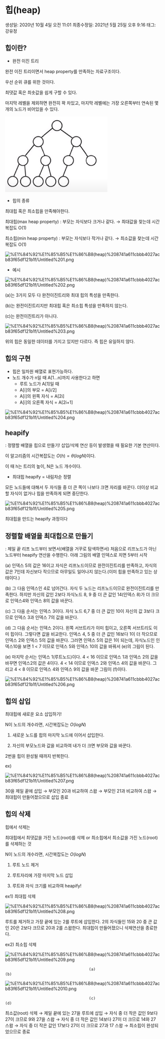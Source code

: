 # 힙(heap)

생성일: 2020년 10월 4일 오전 11:01
최종수정일: 2021년 5월 25일 오후 9:16
태그: 강유정

## 힙이란?

- 완전 이진 트리

완전 이진 트리이면서 heap property를 만족하는 자료구조이다.

우선 순위 큐를 위한 것이다.

최댓값 혹은 최솟값을 쉽게 구할 수 있다.

마지막 레벨을 제외하면 완전히 꽉 차있고, 마지막 레벨에는 가장 오른쪽부터 연속된 몇 개의 노드가 비어있을 수 있다.

![%E1%84%92%E1%85%B5%E1%86%B8(heap)%208741a611cbbb4027acb83f65df121b1f/Untitled.png](img/Untitled.png)

- 힙의 종류

최대힙 혹은 최소힙을 만족해야한다.

최대힙(max heap property) : 부모는 자식보다 크거나 같다. → 최대값을 찾는데 시간복잡도 O(1)

최소힙(min heap property) : 부모는 자식보다 작거나 같다. → 최소값을 찾는데 시간복잡도 O(1)

![%E1%84%92%E1%85%B5%E1%86%B8(heap)%208741a611cbbb4027acb83f65df121b1f/Untitled%201.png](%E1%84%92%E1%85%B5%E1%86%B8(heap)%208741a611cbbb4027acb83f65df121b1f/Untitled%201.png)

- 예시

![%E1%84%92%E1%85%B5%E1%86%B8(heap)%208741a611cbbb4027acb83f65df121b1f/Untitled%202.png](%E1%84%92%E1%85%B5%E1%86%B8(heap)%208741a611cbbb4027acb83f65df121b1f/Untitled%202.png)

(a)는 3가지 모두 다 완전이진트리와 최대 힙의 특성을 만족한다.

(b)는 완전이진트리지만 최대힙 혹은 최소힙 특성을 만족하지 않는다.

(c)는 완전이진트리가 아니다.

![%E1%84%92%E1%85%B5%E1%86%B8(heap)%208741a611cbbb4027acb83f65df121b1f/Untitled%203.png](%E1%84%92%E1%85%B5%E1%86%B8(heap)%208741a611cbbb4027acb83f65df121b1f/Untitled%203.png)

위의 힙은 동일한 데이터를 가지고 있지만 다르다. 즉 힙은 유일하지 않다.

## 힙의 구현

- 힙은 일차원 배열로 표현가능하다.
- 노드 개수가 n일 때 A[1...n]까지 사용한다고 하면
    - 루트 노드가 A[1]일 때
    - A[i]의 부모 = A[i/2]
    - A[i]의 왼쪽 자식 = A[2i]
    - A[i]의 오른쪽 자식 = A[2i+1]

![%E1%84%92%E1%85%B5%E1%86%B8(heap)%208741a611cbbb4027acb83f65df121b1f/Untitled%204.png](%E1%84%92%E1%85%B5%E1%86%B8(heap)%208741a611cbbb4027acb83f65df121b1f/Untitled%204.png)

## heapify

: 정렬할 배열을 힙으로 만들기! 삽입/삭제 연산 등이 발생했을 때 필요한 기본 연산이다.

이 알고리즘의 시간복잡도는 $O(h) = θ(logN)$이다. 

이 때 h는 트리의 높이, N은 노드 개수이다.

- 최대힙 heapify  = 내림차순 정렬

모든 노드들에 대해서 두 자식들 중 더 큰 쪽이 나보다 크면 자리를 바꾼다. 더이상 비교할 자식이 없거나 힙을 만족하게 되면 중단한다.

![%E1%84%92%E1%85%B5%E1%86%B8(heap)%208741a611cbbb4027acb83f65df121b1f/Untitled%205.png](%E1%84%92%E1%85%B5%E1%86%B8(heap)%208741a611cbbb4027acb83f65df121b1f/Untitled%205.png)

최대힙을 만드는 heapify 과정이다

## 정렬할 배열을 최대힙으로 만들기

: 제일 끝 리프 노드부터 보면서(배열을 거꾸로 탐색하면서) 처음으로 리프노드가 아닌 노드부터 heapify 연산을 수행한다. 아래 그림의 배열 인덱스로 치면 5부터 시작

(a) 인덱스 5의 값은 16이고 자식은 리프노드이므로 완전이진트리를 만족하고, 자식의 값은 7인데 자신보다 작으므로 아무일도 일어나지 않는다.(이미 힙을 만족하고 있는 상태이다.)

(b) 그 다음 인덱스인 4로 넘어간다. 자식 두 노드는 리프노드이므로 완전이진트리를 만족한다. 하지만 자신의 값인 2보다 자식노드 8, 9 중 더 큰 값인 14(인덱스 8)가 더 크므로 인덱스4와 인덱스 8의 값을 바꾼다.

(c) 그 다음 순서는 인덱스 3이다. 자식 노드 6,7 중 더 큰 값인 10이 자신의 값 3보다 크므로 인덱스 3과 인덱스 7의 값을 바꾼다.

(d) 그 다음 순서는 인덱스 2이다. 왼쪽 서브트리가 이미 힙이고, 오른쪽 서브트리도 이미 힙이다. 그렇다면 값을 비교한다. 인덱스 4, 5 중 더 큰 값인 16보다 1이 더 작으므로 인덱스 2와 인덱스 5의 값을 바꾼다. 그러면 인덱스 5의 값은 1이 되는데, 자식노드인 인덱스10을 보면 1 < 7 이므로 인덱스 5와 인덱스 10의 값을 바꿔서 (e)의 그림이 된다.

(e) 마지막 순서는 인덱스 1(루트노드)이다. 4 < 16 이므로 인덱스 1과 인덱스 2의 값을 바꾸면 인덱스2의 값은 4이다. 4 < 14 이므로 인덱스 2와 인덱스 4의 값을 바꾼다. 그리고 4 < 8 이므로 인덱스 4와 인덱스 9의 값을 바꾼 그림이 (f)이다.

![%E1%84%92%E1%85%B5%E1%86%B8(heap)%208741a611cbbb4027acb83f65df121b1f/Untitled%206.png](%E1%84%92%E1%85%B5%E1%86%B8(heap)%208741a611cbbb4027acb83f65df121b1f/Untitled%206.png)

## 힙의 삽입

최대힙에 새로운 요소 삽입하기!

N이 노드의 개수라면, 시간복잡도는 $O(log N)$

1) 새로운 노드를 힙의 마지막 노드에 이어서 삽입한다.

2) 자신의 부모노드와 값을 비교하여 내가 더 크면 부모와 값을 바꾼다.

2번을 힙이 완성될 때까지 반복한다.

ex)

![%E1%84%92%E1%85%B5%E1%86%B8(heap)%208741a611cbbb4027acb83f65df121b1f/Untitled%207.png](%E1%84%92%E1%85%B5%E1%86%B8(heap)%208741a611cbbb4027acb83f65df121b1f/Untitled%207.png)

30을 제일 끝에 삽입 → 부모인 20과 비교하여 스왑 → 부모인 21과 비교하여 스왑 → 최대힙이 만들어졌으므로 삽입 종료

## 힙의 삭제

힙에서 삭제는 

최대힙에서 최댓값을 가진 노드(root)를 삭제 or 최소힙에서 최소값을 가진 노드(root)를 삭제하는 것

N이 노드의 개수라면, 시간복잡도는 $O(log N)$

1) 루트 노드 제거

2) 루트자리에 가장 마지막 노드 삽입

3) 루트와 자식 크기를 비교하여 heapify!

ex1) 최대힙 삭제

![%E1%84%92%E1%85%B5%E1%86%B8(heap)%208741a611cbbb4027acb83f65df121b1f/Untitled%208.png](%E1%84%92%E1%85%B5%E1%86%B8(heap)%208741a611cbbb4027acb83f65df121b1f/Untitled%208.png)

루트를 제거하고 가장 끝에 있는 2를 루트에 삽입한다. 2의 자식들인 15와 20 중 큰 값인 20은 2보다 크므로 20과 2를 스왑한다. 최대힙이 만들어졌으니 삭제연산을 종료한다.

ex2) 최소힙 삭제

![%E1%84%92%E1%85%B5%E1%86%B8(heap)%208741a611cbbb4027acb83f65df121b1f/Untitled%209.png](%E1%84%92%E1%85%B5%E1%86%B8(heap)%208741a611cbbb4027acb83f65df121b1f/Untitled%209.png)

                                          (a)                                                                         (b)

![%E1%84%92%E1%85%B5%E1%86%B8(heap)%208741a611cbbb4027acb83f65df121b1f/Untitled%2010.png](%E1%84%92%E1%85%B5%E1%86%B8(heap)%208741a611cbbb4027acb83f65df121b1f/Untitled%2010.png)

                                          (c)                                                                          (d)

최소값(root) 삭제 → 제일 끝에 있는 27을 루트에 삽입 → 자식 중 더 작은 값인 9보다 27이 크므로 9와 27을 스왑 → 자식 중 더 작은 값인 14보다 27이 더 크므로 14와 27 스왑 → 자식 중 더 작은 값인 17보다 27이 더 크므로 27과 17 스왑 → 최소힙이 완성되었으므로 종료
